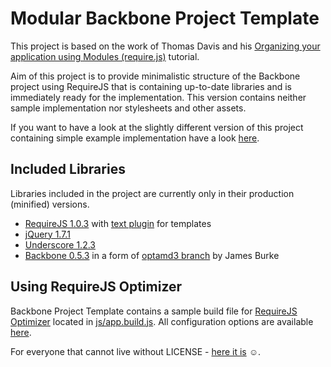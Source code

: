 Modular Backbone Project Template
=================================

This project is based on the work of Thomas Davis and his
[Organizing your application using Modules (require.js)](http://backbonetutorials.com/organizing-backbone-using-modules/) tutorial.

Aim of this project is to provide minimalistic structure of the Backbone project using RequireJS that is containing up-to-date libraries and
is immediately ready for the implementation. This version contains neither sample implementation nor stylesheets and other assets.

If you want to have a look at the slightly different version of this project containing simple example implementation
have a look [here](https://github.com/thomasdavis/backbonetutorials/tree/gh-pages/examples/modular-backbone-updated).

Included Libraries
------------------

Libraries included in the project are currently only in their production (minified) versions.

* [RequireJS 1.0.3](http://requirejs.org/) with [text plugin](http://requirejs.org/docs/download.html#text) for templates
* [jQuery 1.7.1](http://jquery.com/)
* [Underscore 1.2.3](http://documentcloud.github.com/underscore/)
* [Backbone 0.5.3](http://documentcloud.github.com/backbone/) in a form of [optamd3 branch](https://github.com/jrburke/backbone/tree/optamd3) by James Burke

Using RequireJS Optimizer
-------------------------

Backbone Project Template contains a sample build file for [RequireJS Optimizer](http://requirejs.org/docs/optimization.html) located in [js/app.build.js](https://github.com/dzejkej/modular-backbone/blob/master/js/app.build.js). All configuration options are available [here](https://github.com/jrburke/r.js/blob/master/build/example.build.js).

For everyone that cannot live without LICENSE - [here it is](http://sam.zoy.org/wtfpl/COPYING) ☺.